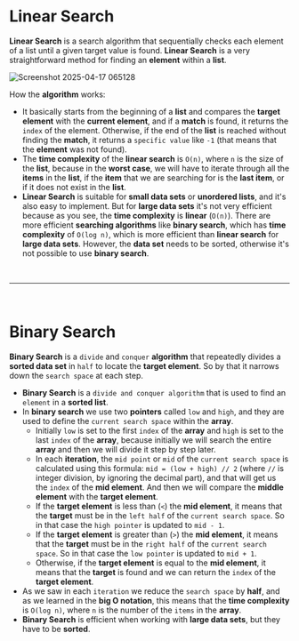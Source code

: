 # Linear Search
**Linear Search** is a search algorithm that sequentially checks each element of a list until a given target value is found. **Linear Search** is a very straightforward method for finding an **element** within a **list**.

![Screenshot 2025-04-17 065128](https://github.com/user-attachments/assets/74255510-3fc3-4e99-9cd7-ce9a7cb72e38)

How the **algorithm** works:
* It basically starts from the beginning of a **list** and compares the **target element** with the **current element**, and if a **match** is found, it returns the `index` of the element. Otherwise, if the end of the **list** is reached without finding the **match**, it returns a `specific value` like `-1` (that means that the **element** was not found). 
* The **time complexity** of the **linear search** is `O(n)`, where `n` is the size of the **list**, because in the **worst case**, we will have to iterate through all the **items** in the **list**, if the **item** that we are searching for is the **last item**, or if it does not exist in the **list**.
* **Linear Search** is suitable for **small data sets** or **unordered lists**, and it's also easy to implement. But for **large data sets** it's not very efficient because as you see, the **time complexity** is **linear** (`O(n)`). There are more efficient **searching algorithms** like **binary search**, which has **time complexity** of `O(log n)`, which is more efficient than **linear search** for **large data sets**. However, the **data set** needs to be sorted, otherwise it's not possible to use **binary search**.

<br /><hr /><br />

# Binary Search
**Binary Search** is a `divide` and `conquer` **algorithm** that repeatedly divides a **sorted data set** in `half` to locate the **target element**. So by that it narrows down the `search space` at each step.
* **Binary Search** is a `divide and conquer algorithm` that is used to find an `element` in a **sorted list**.
* In **binary search** we use two **pointers** called `low` and `high`, and they are used to define the `current search space` within the **array**.
    * Initially `low` is set to the first `index` of the **array** and `high` is set to the last `index` of the **array**, because initially we will search the entire **array** and then we will divide it step by step later.
    * In each **iteration**, the `mid point` or `mid` of the `current search space` is calculated using this formula: `mid = (low + high) // 2` (where `//` is integer division, by ignoring the decimal part), and that will get us the `index` of the **mid element**. And then we will compare the **middle element** with the **target element**.
    * If the **target element** is less than (`<`) the **mid element**, it means that the **target** must be in the `left half` of the `current search space`. So in that case the `high pointer` is updated to `mid - 1`.
    * If the **target element** is greater than (`>`) the **mid element**, it means that the **target** must be in the `right half` of the `current search space`. So in that case the `low pointer` is updated to `mid + 1`.
    * Otherwise, if the **target element** is equal to the **mid element**, it means that the **target** is found and we can return the `index` of the **target element**.
* As we saw in each `iteration` we reduce the `search space` by **half**, and as we learned in the **big O notation**, this means that the **time complexity** is `O(log n)`, where `n` is the number of the `items` in the **array**.
* **Binary Search** is efficient when working with **large data sets**, but they have to be **sorted**.


